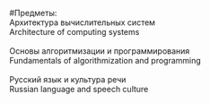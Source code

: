 #Предметы:<br>
Архитектура вычислительных систем<br>
Architecture of computing systems<br>
<br>
Основы алгоритмизации и программирования<br>
Fundamentals of algorithmization and programming<br>
<br>
Русский язык и культура речи<br>
Russian language and speech culture
